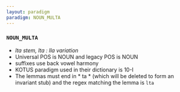```yaml
---
layout: paradigm
paradigm: NOUN_MULTA
---
```

### ` NOUN_MULTA `

* _lta stem, lta : lla variation_
* Universal POS is NOUN and legacy POS is NOUN
* suffixes use back vowel harmony
* KOTUS paradigm used in their dictionary is 10-I
* The lemmas must end in * ta * (which will be deleted to form an invariant stub) and the regex matching the lemma is ` lta `
